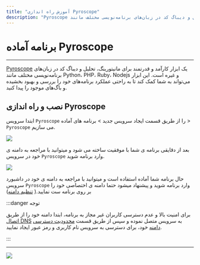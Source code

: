 ```yaml
---
title: "آموزش راه اندازی Pyroscope"
description: "Pyroscope یک ابزار کارآمد و قدرتمند برای مانیتورینگ، تحلیل و دیباگ کد در زبان‌های برنامه‌نویسی مختلف مانند Python، PHP، Ruby، Nodejs و غیره است. این ابزار می‌تواند به شما کمک کند تا به راحتی عملکرد برنامه‌های خود را بررسی و بهبود بخشیده و باگ‌های موجود را پیدا کنید."
---
```


# برنامه آماده Pyroscope
---

[Pyroscope](https://chabokan.net/services/pyroscope/) یک ابزار کارآمد و قدرتمند برای مانیتورینگ، تحلیل و دیباگ کد در زبان‌های برنامه‌نویسی مختلف مانند Python، PHP، Ruby، Nodejs و غیره است. این ابزار می‌تواند به شما کمک کند تا به راحتی عملکرد برنامه‌های خود را بررسی و بهبود بخشیده و باگ‌های موجود را پیدا کنید.

## نصب و راه اندازی Pyroscope

ابتدا سرویس `Pyroscope` را از طریق قسمت ایجاد سرویس جدید > برنامه های آماده > `Pyroscope` می سازیم.

![](https://s1.chabokan.net/docs/images/pyroscope-setup-1.jpg)

بعد از دقایقی برنامه ی شما با موفقیت ساخته می شود و میتوانید با مراجعه به دامنه ی خود در سرویس `Pyroscope` وارد برنامه شوید.

![](https://s1.chabokan.net/docs/images/pyroscope-setup-2.jpg)

حال برنامه شما آماده استفاده است و میتوانید با مراجعه به دامنه ی خود در داشبورد سرویس `Pyroscope` وارد برنامه شوید و پیشنهاد میشود حتما دامنه ی اختصاصی خود را بر روی برنامه ست نمایید.( [تنظیم دامنه](https://docs.chabokan.net/features/domains/))

:::danger توجه

برای امنیت بالا و عدم دسترسی کاربران غیر مجاز به برنامه، ابتدا دامنه خود را از طریق [اتصال DNS](https://docs.chabokan.net/features/domains/add-dns/) به سرویس متصل نموده و سپس از طریق قسمت [محدودیت دسترسی دامنه](https://docs.chabokan.net/features/domains/authentication/) خود، برای دسترسی به سرویس نام کاربری و رمز عبور ایجاد نمایید.

:::

---
<a href="https://hub.chabokan.net/fa/services/create/pyroscope" ><img src="https://s1.chabokan.net/docs/images/pyroscope-setup-3.jpg" /></a>
